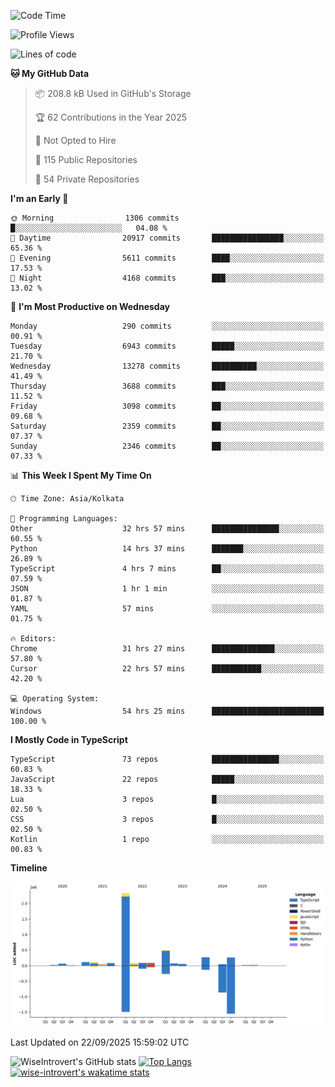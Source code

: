 <!--START_SECTION:waka-->
![Code Time](http://img.shields.io/badge/Code%20Time-4%2C290%20hrs%2046%20mins-blue)

![Profile Views](http://img.shields.io/badge/Profile%20Views-8-blue)

![Lines of code](https://img.shields.io/badge/From%20Hello%20World%20I%27ve%20Written-4.1%20million%20lines%20of%20code-blue)

**🐱 My GitHub Data** 

> 📦 208.8 kB Used in GitHub's Storage 
 > 
> 🏆 62 Contributions in the Year 2025
 > 
> 🚫 Not Opted to Hire
 > 
> 📜 115 Public Repositories 
 > 
> 🔑 54 Private Repositories 
 > 
**I'm an Early 🐤** 

```text
🌞 Morning                1306 commits        █░░░░░░░░░░░░░░░░░░░░░░░░   04.08 % 
🌆 Daytime                20917 commits       ████████████████░░░░░░░░░   65.36 % 
🌃 Evening                5611 commits        ████░░░░░░░░░░░░░░░░░░░░░   17.53 % 
🌙 Night                  4168 commits        ███░░░░░░░░░░░░░░░░░░░░░░   13.02 % 
```
📅 **I'm Most Productive on Wednesday** 

```text
Monday                   290 commits         ░░░░░░░░░░░░░░░░░░░░░░░░░   00.91 % 
Tuesday                  6943 commits        █████░░░░░░░░░░░░░░░░░░░░   21.70 % 
Wednesday                13278 commits       ██████████░░░░░░░░░░░░░░░   41.49 % 
Thursday                 3688 commits        ███░░░░░░░░░░░░░░░░░░░░░░   11.52 % 
Friday                   3098 commits        ██░░░░░░░░░░░░░░░░░░░░░░░   09.68 % 
Saturday                 2359 commits        ██░░░░░░░░░░░░░░░░░░░░░░░   07.37 % 
Sunday                   2346 commits        ██░░░░░░░░░░░░░░░░░░░░░░░   07.33 % 
```


📊 **This Week I Spent My Time On** 

```text
🕑︎ Time Zone: Asia/Kolkata

💬 Programming Languages: 
Other                    32 hrs 57 mins      ███████████████░░░░░░░░░░   60.55 % 
Python                   14 hrs 37 mins      ███████░░░░░░░░░░░░░░░░░░   26.89 % 
TypeScript               4 hrs 7 mins        ██░░░░░░░░░░░░░░░░░░░░░░░   07.59 % 
JSON                     1 hr 1 min          ░░░░░░░░░░░░░░░░░░░░░░░░░   01.87 % 
YAML                     57 mins             ░░░░░░░░░░░░░░░░░░░░░░░░░   01.75 % 

🔥 Editors: 
Chrome                   31 hrs 27 mins      ██████████████░░░░░░░░░░░   57.80 % 
Cursor                   22 hrs 57 mins      ███████████░░░░░░░░░░░░░░   42.20 % 

💻 Operating System: 
Windows                  54 hrs 25 mins      █████████████████████████   100.00 % 
```

**I Mostly Code in TypeScript** 

```text
TypeScript               73 repos            ███████████████░░░░░░░░░░   60.83 % 
JavaScript               22 repos            █████░░░░░░░░░░░░░░░░░░░░   18.33 % 
Lua                      3 repos             █░░░░░░░░░░░░░░░░░░░░░░░░   02.50 % 
CSS                      3 repos             █░░░░░░░░░░░░░░░░░░░░░░░░   02.50 % 
Kotlin                   1 repo              ░░░░░░░░░░░░░░░░░░░░░░░░░   00.83 % 
```



**Timeline**

![Lines of Code chart](https://raw.githubusercontent.com/wise-introvert/wise-introvert/master/assets/bar_graph.png)


 Last Updated on 22/09/2025 15:59:02 UTC
<!--END_SECTION:waka-->

![WiseIntrovert's GitHub stats](https://github-readme-stats.vercel.app/api?username=wise-introvert&count_private=true&show_icons=true)
[![Top Langs](https://github-readme-stats.vercel.app/api/top-langs/?username=wise-introvert&langs_count=10)](https://github.com/anuraghazra/github-readme-stats)
[![wise-introvert's wakatime stats](https://github-readme-stats.vercel.app/api/wakatime?username=wiseintrovert)](https://github.com/anuraghazra/github-readme-stats)
